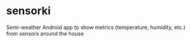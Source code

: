 # sensorki

Semi-weather Android app to show metrics (temperature, humidity, etc.) from sensors around the house
